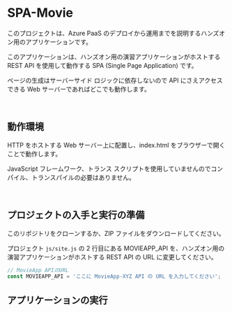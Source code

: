 # SPA-Movie

このプロジェクトは、Azure PaaS のデプロイから運用までを説明するハンズオン用のアプリケーションです。

このアプリケーションは、ハンズオン用の演習アプリケーションがホストする REST API を使用して動作する SPA (Single Page Application) です。

ページの生成はサーバーサイド ロジックに依存しないので API にさえアクセスできる Web サーバーであればどこでも動作します。

<br>

## 動作環境

HTTP をホストする Web サーバー上に配置し、index.html をブラウザーで開くことで動作します。

JavaScript フレームワーク、トランス スクリプトを使用していませんのでコンパイル、トランスパイルの必要はありません。  


<br>

## プロジェクトの入手と実行の準備

このリポジトリをクローンするか、ZIP ファイルをダウンロードしてください。

プロジェクト `js/site.js` の 2 行目にある MOVIEAPP_API を、ハンズオン用の演習アプリケーションがホストする REST API の URL に変更してください。

```js
// MovieApp APIのURL
const MOVIEAPP_API = 'ここに MovieApp-XYZ API の URL を入力してください';
```


## アプリケーションの実行


